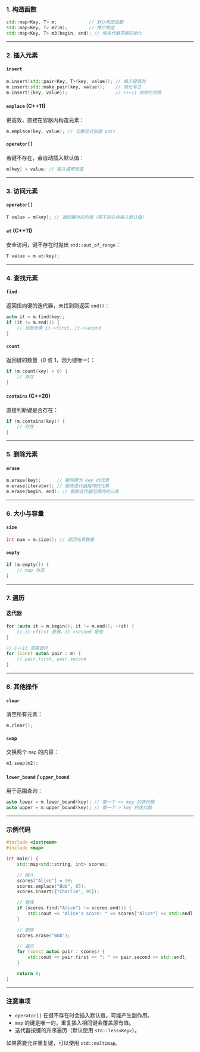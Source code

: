 ### **1. 构造函数**
```cpp
std::map<Key, T> m;            // 默认构造函数
std::map<Key, T> m2(m);        // 拷贝构造
std::map<Key, T> m3(begin, end); // 用迭代器范围初始化
```

---

### **2. 插入元素**
#### **`insert`**
```cpp
m.insert(std::pair<Key, T>(key, value)); // 插入键值对
m.insert(std::make_pair(key, value));    // 简化写法
m.insert({key, value});                  // C++11 初始化列表
```

#### **`emplace` (C++11)**
更高效，直接在容器内构造元素：
```cpp
m.emplace(key, value); // 无需显式创建 pair
```

#### **`operator[]`**
若键不存在，会自动插入默认值：
```cpp
m[key] = value; // 插入或修改值
```

---

### **3. 访问元素**
#### **`operator[]`**
```cpp
T value = m[key]; // 返回键对应的值（若不存在会插入默认值）
```

#### **`at` (C++11)**
安全访问，键不存在时抛出 `std::out_of_range`：
```cpp
T value = m.at(key); 
```

---

### **4. 查找元素**
#### **`find`**
返回指向键的迭代器，未找到则返回 `end()`：
```cpp
auto it = m.find(key);
if (it != m.end()) {
    // 找到元素 it->first, it->second
}
```

#### **`count`**
返回键的数量（0 或 1，因为键唯一）：
```cpp
if (m.count(key) > 0) {
    // 存在
}
```

#### **`contains` (C++20)**
直接判断键是否存在：
```cpp
if (m.contains(key)) {
    // 存在
}
```

---

### **5. 删除元素**
#### **`erase`**
```cpp
m.erase(key);      // 删除键为 key 的元素
m.erase(iterator); // 删除迭代器指向的元素
m.erase(begin, end); // 删除迭代器范围内的元素
```

---

### **6. 大小与容量**
#### **`size`**
```cpp
int num = m.size(); // 返回元素数量
```

#### **`empty`**
```cpp
if (m.empty()) {
    // map 为空
}
```

---

### **7. 遍历**
#### **迭代器**
```cpp
for (auto it = m.begin(); it != m.end(); ++it) {
    // it->first 是键，it->second 是值
}

// C++11 范围循环
for (const auto& pair : m) {
    // pair.first, pair.second
}
```

---

### **8. 其他操作**
#### **`clear`**
清空所有元素：
```cpp
m.clear();
```

#### **`swap`**
交换两个 `map` 的内容：
```cpp
m1.swap(m2);
```

#### **`lower_bound` / `upper_bound`**
用于范围查询：
```cpp
auto lower = m.lower_bound(key); // 第一个 >= key 的迭代器
auto upper = m.upper_bound(key); // 第一个 > key 的迭代器
```

---

### **示例代码**
```cpp
#include <iostream>
#include <map>

int main() {
    std::map<std::string, int> scores;

    // 插入
    scores["Alice"] = 90;
    scores.emplace("Bob", 85);
    scores.insert({"Charlie", 95});

    // 查找
    if (scores.find("Alice") != scores.end()) {
        std::cout << "Alice's score: " << scores["Alice"] << std::endl;
    }

    // 删除
    scores.erase("Bob");

    // 遍历
    for (const auto& pair : scores) {
        std::cout << pair.first << ": " << pair.second << std::endl;
    }

    return 0;
}
```

---

### **注意事项**
- `operator[]` 在键不存在时会插入默认值，可能产生副作用。
- `map` 的键是唯一的，重复插入相同键会覆盖原有值。
- 迭代器按键的升序遍历（默认使用 `std::less<Key>`）。

如果需要允许重复键，可以使用 `std::multimap`。